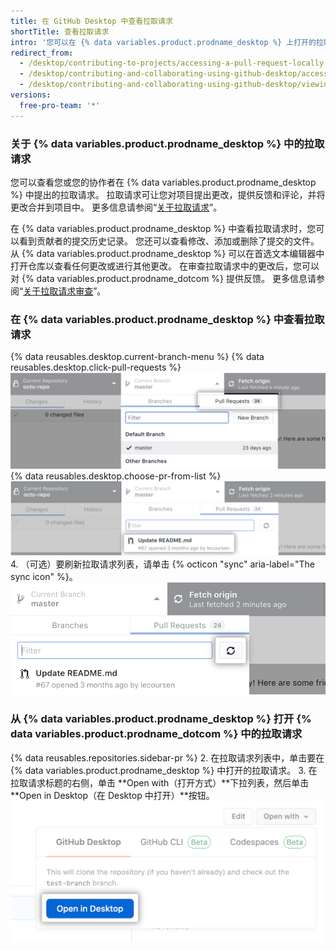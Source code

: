 ```yaml
---
title: 在 GitHub Desktop 中查看拉取请求
shortTitle: 查看拉取请求
intro: '您可以在 {% data variables.product.prodname_desktop %} 上打开的拉取请求中查看提议的更改。'
redirect_from:
  - /desktop/contributing-to-projects/accessing-a-pull-request-locally
  - /desktop/contributing-and-collaborating-using-github-desktop/accessing-a-pull-request-locally
  - /desktop/contributing-and-collaborating-using-github-desktop/viewing-a-pull-request-in-github-desktop
versions:
  free-pro-team: '*'
---
```


### 关于 {% data variables.product.prodname_desktop %} 中的拉取请求
您可以查看您或您的协作者在 {% data variables.product.prodname_desktop %} 中提出的拉取请求。 拉取请求可让您对项目提出更改，提供反馈和评论，并将更改合并到项目中。 更多信息请参阅“[关于拉取请求](/github/collaborating-with-issues-and-pull-requests/about-pull-requests)”。

在 {% data variables.product.prodname_desktop %} 中查看拉取请求时，您可以看到贡献者的提交历史记录。 您还可以查看修改、添加或删除了提交的文件。 从 {% data variables.product.prodname_desktop %} 可以在首选文本编辑器中打开仓库以查看任何更改或进行其他更改。 在审查拉取请求中的更改后，您可以对 {% data variables.product.prodname_dotcom %} 提供反馈。 更多信息请参阅“[关于拉取请求审查](/github/collaborating-with-issues-and-pull-requests/about-pull-request-reviews)”。

### 在 {% data variables.product.prodname_desktop %} 中查看拉取请求
{% data reusables.desktop.current-branch-menu %}
{% data reusables.desktop.click-pull-requests %}
  ![Current Branch（当前分支）下拉菜单中的 Pull Requests（拉取请求）选项卡](/assets/images/help/desktop/branch-drop-down-pull-request-tab.png)
{% data reusables.desktop.choose-pr-from-list %}
  ![仓库中打开的拉取请求列表](/assets/images/help/desktop/click-pull-request.png)
4. （可选）要刷新拉取请求列表，请单击 {% octicon "sync" aria-label="The sync icon" %}。 ![用于刷新的同步按钮](/assets/images/help/desktop/pull-request-list-sync.png)

### 从 {% data variables.product.prodname_desktop %} 打开 {% data variables.product.prodname_dotcom %} 中的拉取请求
{% data reusables.repositories.sidebar-pr %}
2. 在拉取请求列表中，单击要在 {% data variables.product.prodname_desktop %} 中打开的拉取请求。
3. 在拉取请求标题的右侧，单击 **Open with（打开方式）**下拉列表，然后单击 **Open in Desktop（在 Desktop 中打开）**按钮。 ![Open in Desktop（在 Desktop 中打开）按钮](/assets/images/help/desktop/open-pr-in-desktop-button.png)

